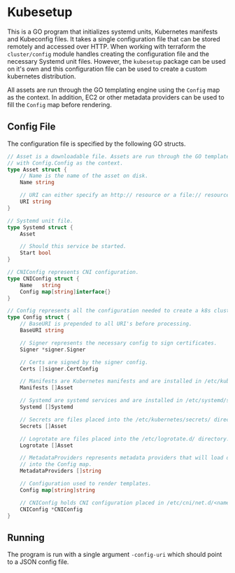 # Kubesetup

This is a GO program that initializes systemd units, Kubernetes manifests and Kubeconfig files. It takes a single configuration file that can be stored remotely and accessed over HTTP. When working with terraform the `cluster/config` module handles creating the configuration file and the necessary Systemd unit files. However, the `kubesetup` package can be used on it's own and this configuration file can be used to create a custom kubernetes distribution.

All assets are run through the GO templating engine using the `Config` map as the context. In addition, EC2 or other metadata providers can be used to fill the `Config` map before rendering.

## Config File

The configuration file is specified by the following GO structs.

```go
// Asset is a downloadable file. Assets are run through the GO template engine
// with Config.Config as the context.
type Asset struct {
	// Name is the name of the asset on disk.
	Name string

	// URI can either specify an http:// resource or a file:// resource.
	URI string
}

// Systemd unit file.
type Systemd struct {
	Asset

	// Should this service be started.
	Start bool
}

// CNIConfig represents CNI configuration.
type CNIConfig struct {
	Name   string
	Config map[string]interface{}
}

// Config represents all the configuration needed to create a k8s cluster.
type Config struct {
	// BaseURI is prepended to all URI's before processing.
	BaseURI string

	// Signer represents the necessary config to sign certificates.
	Signer *signer.Signer

	// Certs are signed by the signer config.
	Certs []signer.CertConfig

	// Manifests are Kubernetes manifests and are installed in /etc/kubernetes/manifests/
	Manifests []Asset

	// Systemd are systemd services and are installed in /etc/systemd/system/
	Systemd []Systemd

	// Secrets are files placed into the /etc/kubernetes/secrets/ directory.
	Secrets []Asset

	// Logrotate are files placed into the /etc/logrotate.d/ directory.
	Logrotate []Asset

	// MetadataProviders represents metadata providers that will load data
	// into the Config map.
	MetadataProviders []string

	// Configuration used to render templates.
	Config map[string]string

	// CNIConfig holds CNI configuration placed in /etc/cni/net.d/<name>.
	CNIConfig *CNIConfig
}
```

## Running

The program is run with a single argument `-config-uri` which should point to a JSON config file.
